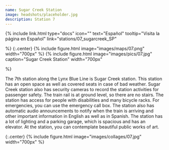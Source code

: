 ```yaml
---
name: Sugar Creek Station
image: headshots/placeholder.jpg
description: Station 7
---
```


{%
  include link.html
  type="docs"
  icon=""
  text="Español"
  tooltip="Visita la página en Español"
  link="stations/07_sugarcreek_SP"

%}
{:.center}
{%
  include figure.html
  image="images/maps/07.png"
  width="700px"
%}
{%
  include figure.html
  image="images/pics/07.jpg"
  caption="Sugar Creek Station"
  width="700px"

%}



The 7th station along the Lynx Blue Line is Sugar Creek station. This station has an open space as well as covered seats in case of bad weather. Sugar Creek station also has security cameras to record the station activities for passenger safety. The train rail is at ground level, so there are no stairs. The station has access  for people with disabilities and many  bicycle racks. For emergencies, you can use the emergency call box. The station also has automatic audio announcements to notify when the train is arriving and other important information in English as well as in Spanish. The station has a lot of lighting and a parking garage, which is spacious and has an elevator. At the station, you can contemplate beautiful public works of art. 

{:.center}
{%
include figure.html
image="images/collages/07.jpg"
width="700px"
%}
